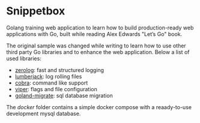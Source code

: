 # Snippetbox

Golang training web application to learn how to build production-ready web applications with Go, built while reading Alex Edwards "Let’s Go" book.

The original sample was changed while writing to learn how to use other third party Go libraries and to enhance the web application. Below a list of used libraries:
  * [zerolog](https://github.com/rs/zerolog): fast and structured logging
  * [lumberjack](https://github.com/natefinch/lumberjack): log rolling files
  * [cobra](https://github.com/spf13/cobra): command like support
  * [viper](https://github.com/spf13/viper): flags and file configuration
  * [goland-migrate](https://github.com/golang-migrate/migrate): sql database migration

The _docker_ folder contains a simple docker compose with a  reaady-to-use development mysql database. 

